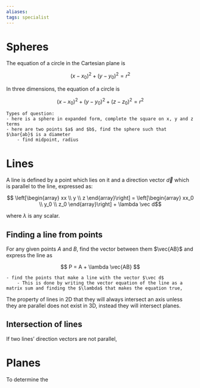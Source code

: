```yaml
---
aliases: 
tags: specialist
---
```

# Spheres

The equation of a circle in the Cartesian plane is

$$ (x-x_0)^2 + (y-y_0)^2 = r^2 $$

In three dimensions, the equation of a circle is

$$ (x-x_0)^2 + (y-y_0)^2 + (z-z_0)^2 = r^2 $$

```ad-question
Types of question:
- here is a sphere in expanded form, complete the square on x, y and z terms
- here are two points $a$ and $b$, find the sphere such that $\bar{ab}$ is a diameter
	- find midpoint, radius
```

# Lines

A line is defined by a point which lies on it and a direction vector $\vec d$ which is parallel to the line, expressed as:

$$ \left[\begin{array} xx \\ y \\ z \end{array}\right] = \left[\begin{array} xx_0 \\ y_0 \\ z_0 \end{array}\right] + \lambda \vec d$$

where $\lambda$ is any scalar.

## Finding a line from points

For any given points $A$ and $B$, find the vector between them $\vec{AB}$ and express the line as

$$ P = A + \lambda \vec{AB} $$
```ad-question
- find the points that make a line with the vector $\vec d$
	- This is done by writing the vector equation of the line as a matrix sum and finding the $\lambda$ that makes the equation true, 
```

The property of lines in 2D that they will always intersect an axis unless they are parallel does not exist in 3D, instead they will intersect planes.

## Intersection of lines
If two lines’ direction vectors are not parallel, 

# Planes

To determine the 